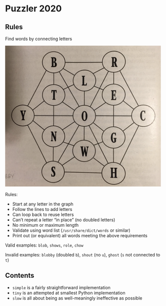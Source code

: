 # Puzzler 2020

## Rules

Find words by connecting letters

![puzzle.png](https://github.com/hamishmorgan/puzzler-2020/blob/main/puzzle.png?raw=true)

Rules:

 - Start at any letter in the graph
 - Follow the lines to add letters
 - Can loop back to reuse letters
 - Can’t repeat a letter “in place” (no doubled letters)
 - No minimum or maximum length
 - Validate using word list (`/usr/share/dict/words` or similar)
 - Print out (or equivalent) all words meeting the above requirements

Valid examples: `blob`, `shows`, `role`, `chow`

Invalid examples: `blobby` (doubled `b`), `shout` (no `u`), `ghost` (`s` not connected to `t`)

## Contents

 - `simple` is a fairly straightforward implementation
 - `tiny` is an attempted at smallest Python implementation
 - `slow` is all about being as well-meaningly ineffective as possible  